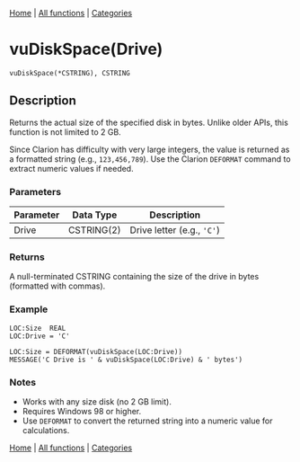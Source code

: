 [Home](../index.md) | [All functions](../all-functions.md) | [Categories](../categories/index.md)

# vuDiskSpace(Drive)

```Prototype
vuDiskSpace(*CSTRING), CSTRING
```


## Description
Returns the actual size of the specified disk in bytes. Unlike older APIs, this function is not limited to 2 GB.  

Since Clarion has difficulty with very large integers, the value is returned as a formatted string (e.g., `123,456,789`). Use the Clarion `DEFORMAT` command to extract numeric values if needed.

### Parameters

| Parameter | Data Type   | Description                   |
|-----------|-------------|-------------------------------|
| Drive     | CSTRING(2)  | Drive letter (e.g., `'C'`)    |

### Returns
A null-terminated CSTRING containing the size of the drive in bytes (formatted with commas).

### Example

```Clarion
LOC:Size  REAL
LOC:Drive = 'C'

LOC:Size = DEFORMAT(vuDiskSpace(LOC:Drive))
MESSAGE('C Drive is ' & vuDiskSpace(LOC:Drive) & ' bytes')
```

### Notes
- Works with any size disk (no 2 GB limit).  
- Requires Windows 98 or higher.  
- Use `DEFORMAT` to convert the returned string into a numeric value for calculations.

[Home](../index.md) | [All functions](../all-functions.md) | [Categories](../categories/index.md)

